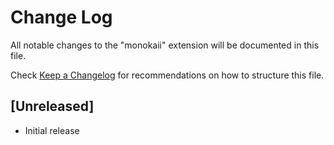 # Change Log

All notable changes to the "monokaii" extension will be documented in this file.

Check [Keep a Changelog](http://keepachangelog.com/) for recommendations on how to structure this file.

## [Unreleased]

- Initial release
